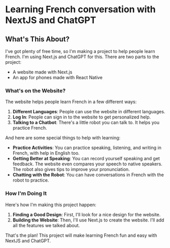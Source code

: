 # Learning French conversation with NextJS and ChatGPT

## What's This About?

I've got plenty of free time, so I'm making a project to help people learn French. I'm using Next.js and ChatGPT for this. There are two parts to the project:

- A website made with Next.js
- An app for phones made with React Native

### What's on the Website?

The website helps people learn French in a few different ways:

1. **Different Languages**: People can use the website in different languages.
2. **Log In**: People can sign in to the website to get personalized help.
3. **Talking to a Chatbot**: There's a little robot you can talk to. It helps you practice French.

And here are some special things to help with learning:

- **Practice Activities**: You can practice speaking, listening, and writing in French, with help in English too.
- **Getting Better at Speaking**: You can record yourself speaking and get feedback. The website even compares your speech to native speakers. The robot also gives tips to improve your pronunciation.
- **Chatting with the Robot**: You can have conversations in French with the robot to practice.

### How I'm Doing It

Here's how I'm making this project happen:

1. **Finding a Good Design**: First, I'll look for a nice design for the website.
2. **Building the Website**: Then, I'll use Next.js to create the website. I'll add all the features we talked about.

That's the plan! This project will make learning French fun and easy with NextJS and ChatGPT.
